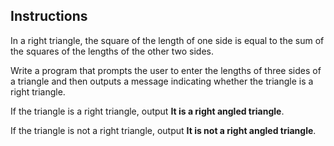 ## Instructions
In a right triangle, the square of the length of one side is equal to the sum of the squares of the lengths of the other two sides. 

Write a program that prompts the user to enter the lengths of three sides of a triangle and then outputs a message indicating whether the triangle is a right triangle.

If the triangle is a right triangle, output **It is a right angled triangle**.

If the triangle is not a right triangle, output **It is not a right angled triangle**.

